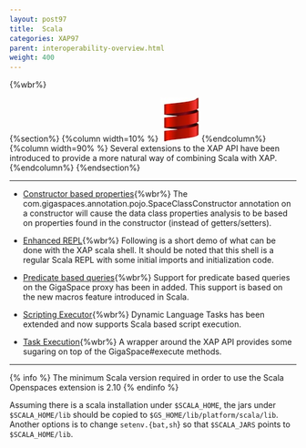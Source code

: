 ```yaml
---
layout: post97
title:  Scala
categories: XAP97
parent: interoperability-overview.html
weight: 400
---
```


{%wbr%}

{%section%}
{%column width=10% %}
![data-access.jpg](/attachment_files/subject/scala.jpeg)
{%endcolumn%}
{%column width=90% %}
Several extensions to the XAP API have been introduced to provide a more natural way of combining Scala with XAP.
{%endcolumn%}
{%endsection%}

<hr/>


- [Constructor based properties](./scala-constructor-based-properties.html){%wbr%}
The com.gigaspaces.annotation.pojo.SpaceClassConstructor annotation on a constructor will cause the data class properties analysis to be based on properties found in the constructor (instead of getters/setters).

- [Enhanced REPL](./scala-enhanced-repl.html){%wbr%}
Following is a short demo of what can be done with the XAP scala shell. It should be noted that this shell is a regular Scala REPL with some initial imports and initialization code.

- [Predicate based queries](./scala-predicate-based-queries.html){%wbr%}
Support for predicate based queries on the GigaSpace proxy has been in added. This support is based on the new macros feature introduced in Scala.

- [Scripting Executor](./scala-scripting-executor.html){%wbr%}
Dynamic Language Tasks has been extended and now supports Scala based script execution.

- [Task Execution](./scala-task-execution.html){%wbr%}
A wrapper around the XAP API provides some sugaring on top of the GigaSpace#execute methods.

<hr/>

{% info %}
The minimum Scala version required in order to use the Scala Openspaces extension is 2.10
{% endinfo %}

Assuming there is a scala installation under `$SCALA_HOME`, the jars under `$SCALA_HOME/lib` should be copied to `$GS_HOME/lib/platform/scala/lib`.
Another options is to change `setenv.{bat,sh`} so that `$SCALA_JARS` points to `$SCALA_HOME/lib`.
